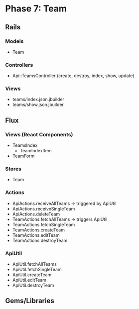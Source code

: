# Phase 7: Team

## Rails
### Models
* Team

### Controllers
* Api::TeamsController (create, destroy, index, show, update)

### Views
* teams/index.json.jbuilder
* teams/show.json.jbuilder

## Flux
### Views (React Components)
* TeamsIndex
  - TeamIndexItem
* TeamForm

### Stores
* Team

### Actions
* ApiActions.receiveAllTeams -> triggered by ApiUtil
* ApiActions.receiveSingleTeam
* ApiActions.deleteTeam
* TeamActions.fetchAllTeams -> triggers ApiUtil
* TeamActions.fetchSingleTeam
* TeamActions.createTeam
* TeamActions.editTeam
* TeamActions.destroyTeam

### ApiUtil
* ApiUtil.fetchAllTeams
* ApiUtil.fetchSingleTeam
* ApiUtil.createTeam
* ApiUtil.editTeam
* ApiUtil.destroyTeam

## Gems/Libraries
